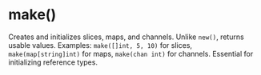 # make()

Creates and initializes slices, maps, and channels. Unlike `new()`, returns usable values. Examples: `make([]int, 5, 10)` for slices, `make(map[string]int)` for maps, `make(chan int)` for channels. Essential for initializing reference types.